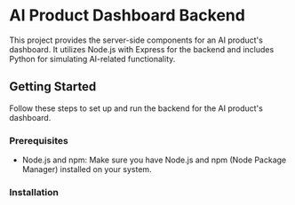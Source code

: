 # AI Product Dashboard Backend

This project provides the server-side components for an AI product's dashboard. It utilizes Node.js with Express for the backend and includes Python for simulating AI-related functionality.

## Getting Started

Follow these steps to set up and run the backend for the AI product's dashboard.

### Prerequisites

- Node.js and npm: Make sure you have Node.js and npm (Node Package Manager) installed on your system.

### Installation
